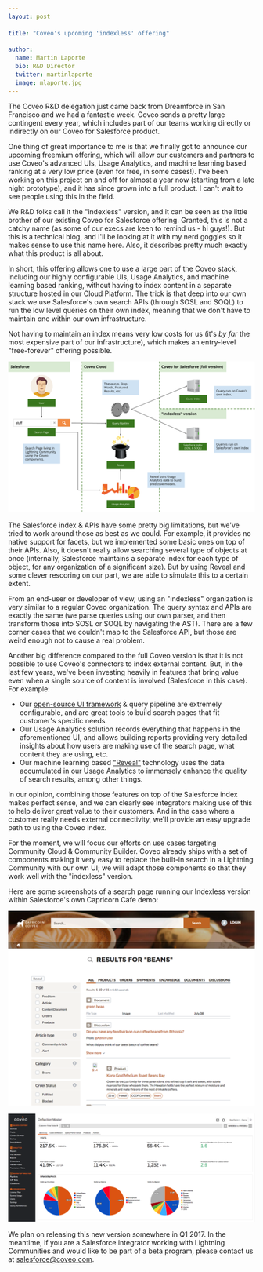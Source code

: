 ```yaml
---
layout: post

title: "Coveo's upcoming 'indexless' offering"

author:
  name: Martin Laporte
  bio: R&D Director
  twitter: martinlaporte
  image: mlaporte.jpg
---
```


The Coveo R&D delegation just came back from Dreamforce in San Francisco and we had a fantastic week. Coveo sends a pretty large contingent every year, which includes part of our teams working directly or indirectly on our Coveo for Salesforce product.

One thing of great importance to me is that we finally got to announce our upcoming freemium offering, which will allow our customers and partners to use Coveo's advanced UIs, Usage Analytics, and machine learning based ranking at a very low price (even for free, in some cases!). I've been working on this project on and off for almost a year now (starting from a late night prototype), and it has since grown into a full product. I can't wait to see people using this in the field.

<!-- more -->

We R&D folks call it the "indexless" version, and it can be seen as the little brother of our existing Coveo for Salesforce offering. Granted, this is not a catchy name (as some of our execs are keen to remind us - hi guys!). But this is a technical blog, and I'll be looking at it with my nerd goggles so it makes sense to use this name here. Also, it describes pretty much exactly what this product is all about.

In short, this offering allows one to use a large part of the Coveo stack, including our highly configurable UIs, Usage Analytics, and machine learning based ranking, without having to index content in a separate structure hosted in our Cloud Platform. The trick is that deep into our own stack we use Salesforce's own search APIs (through SOSL and SOQL) to run the low level queries on their own index, meaning that we don't have to maintain one within our own infrastructure.

Not having to maintain an index means very low costs for us (it's *by far* the most expensive part of our infrastructure), which makes an entry-level "free-forever" offering possible.

![Architecture Diagram](/images/2016-10-12-indexless/diagram.png "Architecture Diagram")

The Salesforce index & APIs have some pretty big limitations, but we've tried to work around those as best as we could. For example, it provides no native support for facets, but we implemented some basic ones on top of their APIs. Also, it doesn't really allow searching several type of objects at once (internally, Salesforce maintains a separate index for each type of object, for any organization of a significant size). But by using Reveal and some clever rescoring on our part, we are able to simulate this to a certain extent.

From an end-user or developer of view, using an "indexless" organization is very similar to a regular Coveo organization. The query syntax and APIs are exactly the same (we parse queries using our own parser, and then transform those into SOSL or SOQL by navigating the AST). There are a few corner cases that we couldn't map to the Salesforce API, but those are weird enough not to cause a real problem.

Another big difference compared to the full Coveo version is that it is not possible to use Coveo's connectors to index external content. But, in the last few years, we've been investing heavily in features that bring value even when a single source of content is involved (Salesforce in this case). For example:

* Our [open-source UI framework](https://github.com/coveo/search-ui) & query pipeline are extremely configurable, and are great tools to build search pages that fit customer's specific needs.
* Our Usage Analytics solution records everything that happens in the aforementioned UI, and allows building reports providing very detailed insights about how users are making use of the search page, what content they are using, etc.
* Our machine learning based ["Reveal"](http://www.coveo.com/go?dest=cloudhelp&lcid=9&context=177) technology uses the data accumulated in our Usage Analytics to immensely enhance the quality of search results, among other things.

In our opinion, combining those features on top of the Salesforce index makes perfect sense, and we can clearly see integrators making use of this to help deliver great value to their customers. And in the case where a customer really needs external connectivity, we'll provide an easy upgrade path to using the Coveo index.

For the moment, we will focus our efforts on use cases targeting Community Cloud & Community Builder. Coveo already ships with a set of components making it very easy to replace the built-in search in a Lightning Community with our own UI; we will adapt those components so that they work well with the "indexless" version.

Here are some screenshots of a search page running our Indexless version within Salesforce's own Capricorn Cafe demo:

![Search Page](/images/2016-10-12-indexless/search-page.png "Search Page")

![Usage Analytics](/images/2016-10-12-indexless/analytics.png "Usage Analytics")

We plan on releasing this new version somewhere in Q1 2017. In the meantime, if you are a Salesforce integrator working with Lightning Communities and would like to be part of a beta program, please contact us at salesforce@coveo.com.

